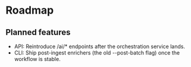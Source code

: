 # Roadmap

## Planned features

- API: Reintroduce /ai/* endpoints after the orchestration service lands.
- CLI: Ship post-ingest enrichers (the old --post-batch flag) once the workflow is stable.
